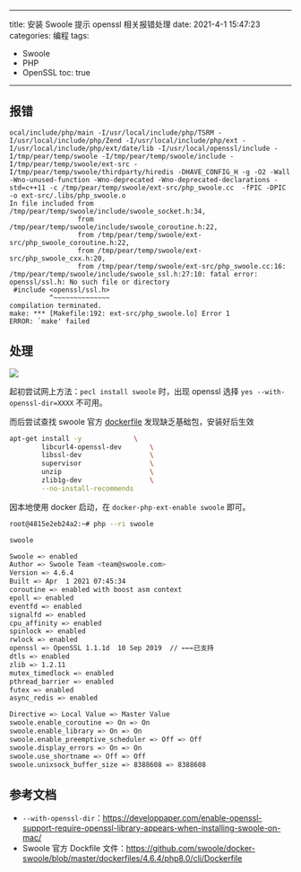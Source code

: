 ----
title: 安装 Swoole 提示 openssl 相关报错处理
date: 2021-4-1 15:47:23
categories: 编程
tags: 
- Swoole
- PHP
- OpenSSL
toc: true
----

## 报错

```
ocal/include/php/main -I/usr/local/include/php/TSRM -I/usr/local/include/php/Zend -I/usr/local/include/php/ext -I/usr/local/include/php/ext/date/lib -I/usr/local/openssl/include -I/tmp/pear/temp/swoole -I/tmp/pear/temp/swoole/include -I/tmp/pear/temp/swoole/ext-src -I/tmp/pear/temp/swoole/thirdparty/hiredis -DHAVE_CONFIG_H -g -O2 -Wall -Wno-unused-function -Wno-deprecated -Wno-deprecated-declarations -std=c++11 -c /tmp/pear/temp/swoole/ext-src/php_swoole.cc  -fPIC -DPIC -o ext-src/.libs/php_swoole.o
In file included from /tmp/pear/temp/swoole/include/swoole_socket.h:34,
                 from /tmp/pear/temp/swoole/include/swoole_coroutine.h:22,
                 from /tmp/pear/temp/swoole/ext-src/php_swoole_coroutine.h:22,
                 from /tmp/pear/temp/swoole/ext-src/php_swoole_cxx.h:20,
                 from /tmp/pear/temp/swoole/ext-src/php_swoole.cc:16:
/tmp/pear/temp/swoole/include/swoole_ssl.h:27:10: fatal error: openssl/ssl.h: No such file or directory
 #include <openssl/ssl.h>
          ^~~~~~~~~~~~~~~
compilation terminated.
make: *** [Makefile:192: ext-src/php_swoole.lo] Error 1
ERROR: `make' failed
```

<!-- more -->

## 处理

![](https://s.flc.io/2021-04-01-15-49-24.png)

起初尝试网上方法：`pecl install swoole` 时，出现 openssl 选择 `yes --with-openssl-dir=XXXX` 不可用。

而后尝试查找 swoole 官方 [dockerfile](https://github.com/swoole/docker-swoole/blob/master/dockerfiles/4.6.4/php8.0/cli/Dockerfile) 发现缺乏基础包，安装好后生效

```bash
apt-get install -y             \
        libcurl4-openssl-dev       \
        libssl-dev                 \
        supervisor                 \
        unzip                      \
        zlib1g-dev                 \
        --no-install-recommends
```

因本地使用 docker 启动，在 `docker-php-ext-enable swoole` 即可。

```bash
root@4815e2eb24a2:~# php --ri swoole

swoole

Swoole => enabled
Author => Swoole Team <team@swoole.com>
Version => 4.6.4
Built => Apr  1 2021 07:45:34
coroutine => enabled with boost asm context
epoll => enabled
eventfd => enabled
signalfd => enabled
cpu_affinity => enabled
spinlock => enabled
rwlock => enabled
openssl => OpenSSL 1.1.1d  10 Sep 2019  // ←←←已支持
dtls => enabled
zlib => 1.2.11
mutex_timedlock => enabled
pthread_barrier => enabled
futex => enabled
async_redis => enabled

Directive => Local Value => Master Value
swoole.enable_coroutine => On => On
swoole.enable_library => On => On
swoole.enable_preemptive_scheduler => Off => Off
swoole.display_errors => On => On
swoole.use_shortname => Off => Off
swoole.unixsock_buffer_size => 8388608 => 8388608
```

## 参考文档

- `--with-openssl-dir`：https://developpaper.com/enable-openssl-support-require-openssl-library-appears-when-installing-swoole-on-mac/
- Swoole 官方 Dockfile 文件：https://github.com/swoole/docker-swoole/blob/master/dockerfiles/4.6.4/php8.0/cli/Dockerfile